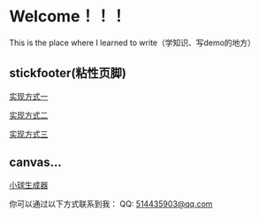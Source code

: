 # Welcome！！！
This is the place where I learned to write（学知识、写demo的地方）


## stickfooter(粘性页脚)

[实现方式一](https://jialj.github.io/stickfooter/index1.html)

[实现方式二](https://jialj.github.io/stickfooter/index2.html)

[实现方式三](https://jialj.github.io/stickfooter/index3.html)


## canvas...

[小球生成器](https://jialj.github.io/animation/ballcreat/index.html)


你可以通过以下方式联系到我：
QQ: 514435903@qq.com

